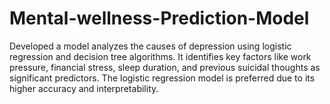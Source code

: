 # Mental-wellness-Prediction-Model
Developed a model analyzes the causes of depression using logistic regression and decision tree algorithms. It identifies key factors like work pressure, financial stress, sleep duration, and previous suicidal thoughts as significant predictors. The logistic regression model is preferred due to its higher accuracy and interpretability.
